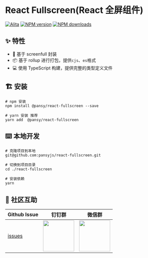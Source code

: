 # React Fullscreen(React 全屏组件)

[![Alita](https://img.shields.io/badge/alitajs-react%20fullscreen-blue.svg)](https://github.com/alitajs)
[![NPM version](https://img.shields.io/npm/v/@pansy/react-fullscreen.svg?style=flat)](https://npmjs.org/package@pansy/react-fullscreen)
[![NPM downloads](http://img.shields.io/npm/dm/@pansy/react-fullscreen.svg?style=flat)](https://npmjs.org/package/@pansy/react-fullscreen)

## ✨ 特性

- 🚀 基于 screenfull 封装
- 📦 基于 rollup 进行打包，提供`cjs`、`es`格式
- 💻 使用 TypeScript 构建，提供完整的类型定义文件

## 🏗 安装

```
# npm 安装
npm install @pansy/react-fullscreen --save

# yarn 安装 推荐
yarn add  @pansy/react-fullscreen
```

## ⌨️ 本地开发

```
# 克隆项目到本地
git@github.com:pansyjs/react-fullscreen.git

# 切换到项目目录
cd ./react-fullscreen

# 安装依赖
yarn
```

## 🌟 社区互助

| Github Issue                                                 | 钉钉群                                                                                     | 微信群                                                                                   |
| ------------------------------------------------------------ | ------------------------------------------------------------------------------------------ | ---------------------------------------------------------------------------------------- |
| [issues](https://github.com/pansyjs/react-fullscreen/issues) | <img src="https://github.com/alitajs/alita/blob/master/public/dingding.png" width="100" /> | <img src="https://github.com/alitajs/alita/blob/master/public/wechat.png" width="100" /> |
